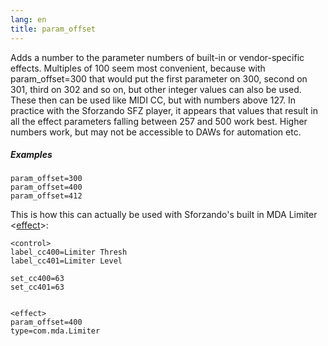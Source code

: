```yaml
---
lang: en
title: param_offset
---
```

Adds a number to the parameter numbers of built-in or vendor-specific effects.
Multiples of 100 seem most convenient, because with param_offset=300 that would
put the first parameter on 300, second on 301, third on 302 and so on, but other
integer values can also be used. These then can be used like MIDI CC, but with
numbers above 127. In practice with the Sforzando SFZ player, it appears that
values that result in all the effect parameters falling between 257 and 500 work
best. Higher numbers work, but may not be accessible to DAWs for automation etc.

##### Examples

```
param_offset=300
param_offset=400
param_offset=412
```

This is how this can actually be used with Sforzando's built in
MDA Limiter <[effect](/headers/effect)>:

```
<control>
label_cc400=Limiter Thresh
label_cc401=Limiter Level

set_cc400=63
set_cc401=63


<effect>
param_offset=400
type=com.mda.Limiter
```
